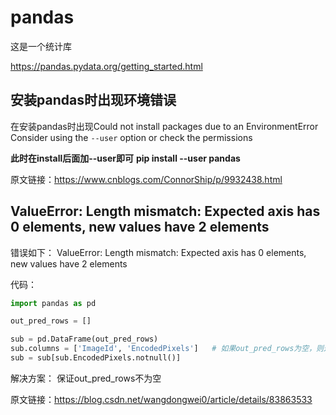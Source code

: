 # pandas

这是一个统计库

https://pandas.pydata.org/getting_started.html



## 安装pandas时出现环境错误

在安装pandas时出现Could not install packages due to an EnvironmentError
Consider using the `--user` option or check the permissions

**此时在install后面加--user即可**
**pip install --user pandas**

原文链接：https://www.cnblogs.com/ConnorShip/p/9932438.html


## ValueError: Length mismatch: Expected axis has 0 elements, new values have 2 elements

错误如下：
ValueError: Length mismatch: Expected axis has 0 elements, new values have 2 elements

代码：
~~~python
import pandas as pd

out_pred_rows = []

sub = pd.DataFrame(out_pred_rows)
sub.columns = ['ImageId', 'EncodedPixels']   # 如果out_pred_rows为空，则这句话会报错
sub = sub[sub.EncodedPixels.notnull()]
~~~

解决方案：
保证out_pred_rows不为空

原文链接：https://blog.csdn.net/wangdongwei0/article/details/83863533